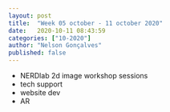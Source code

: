 ```yaml
---
layout: post
title:  "Week 05 october - 11 october 2020"
date:   2020-10-11 08:43:59
categories: ["10-2020"]
author: "Nelson Gonçalves"
published: false
---
```


* NERDlab 2d image workshop sessions
* tech support
* website dev
* AR
